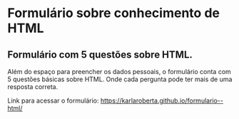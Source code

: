 # Formulário sobre conhecimento de HTML

## Formulário com 5 questões sobre HTML.

Além do espaço para preencher os dados pessoais, o formulário conta com 5 questões básicas sobre HTML. Onde cada pergunta pode ter mais de uma resposta correta.

Link para acessar o formulário: https://karlaroberta.github.io/formulario--html/

